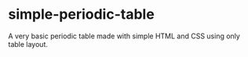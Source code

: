 # simple-periodic-table
A very basic periodic table made with simple HTML and CSS using only table layout.
